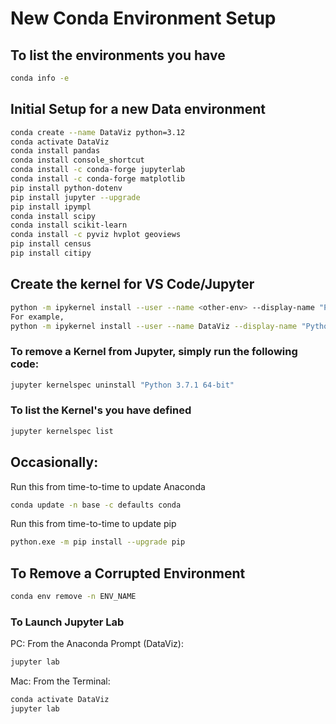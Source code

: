 # New Conda Environment Setup

## To list the environments you have

``` Bash
conda info -e
```

## Initial Setup for a new Data environment

``` Bash
conda create --name DataViz python=3.12
conda activate DataViz
conda install pandas
conda install console_shortcut
conda install -c conda-forge jupyterlab
conda install -c conda-forge matplotlib
pip install python-dotenv
pip install jupyter --upgrade
pip install ipympl
conda install scipy
conda install scikit-learn
conda install -c pyviz hvplot geoviews
pip install census
pip install citipy
```

## Create the kernel for VS Code/Jupyter

``` Bash
python -m ipykernel install --user --name <other-env> --display-name "Python <ver.> (<other-env>)"
For example,
python -m ipykernel install --user --name DataViz --display-name "Python 3.12 (DataViz)"
```
### To remove a Kernel from Jupyter, simply run the following code:

``` Bash
jupyter kernelspec uninstall "Python 3.7.1 64-bit"
```

### To list the Kernel's you have defined

``` Bash
jupyter kernelspec list
```

## Occasionally:

Run this from time-to-time to update Anaconda

``` Bash
conda update -n base -c defaults conda
```

Run this from time-to-time to update pip

``` Bash
python.exe -m pip install --upgrade pip
```

## To Remove a Corrupted Environment

``` Bash
conda env remove -n ENV_NAME
```

### To Launch Jupyter Lab

PC:  From the Anaconda Prompt (DataViz):

``` Bash
jupyter lab
```

Mac:  From the Terminal:

``` Bash
conda activate DataViz
jupyter lab
```
